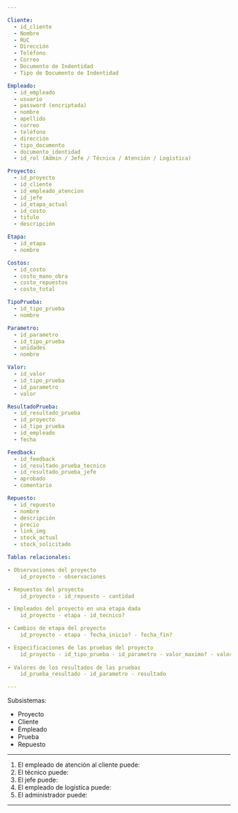 ```yaml
---

Cliente:
  - id_cliente
  - Nombre
  - RUC
  - Dirección
  - Teléfono
  - Correo
  - Documento de Indentidad
  - Tipo de Documento de Indentidad

Empleado:
  - id_empleado
  - usuario
  - password (encriptada)
  - nombre
  - apellido
  - correo
  - teléfono
  - dirección
  - tipo_documento
  - documento_identidad
  - id_rol (Admin / Jefe / Técnico / Atención / Logística)

Proyecto:
  - id_proyecto
  - id_cliente
  - id_empleado_atencion
  - id_jefe
  - id_etapa_actual
  - id_costo
  - titulo
  - descripción

Etapa:
  - id_etapa
  - nombre

Costos:
  - id_costo
  - costo_mano_obra
  - costo_repuestos
  - costo_total

TipoPrueba:
  - id_tipo_prueba
  - nombre

Parametro:
  - id_parametro
  - id_tipo_prueba
  - unidades
  - nombre

Valor:
  - id_valor
  - id_tipo_prueba
  - id_parametro
  - valor

ResultadoPrueba:
  - id_resultado_prueba
  - id_proyecto
  - id_tipo_prueba
  - id_empleado
  - fecha

Feedback:
  - id_feedback
  - id_resultado_prueba_tecnico
  - id_resultado_prueba_jefe
  - aprobado
  - comentario

Repuesto:
  - id_repuesto
  - nombre
  - descripción
  - precio
  - link_img
  - stock_actual
  - stock_solicitado

Tablas relacionales:

- Observaciones del proyecto
    id_proyecto - observaciones

- Repuestos del proyecto
    id_proyecto - id_repuesto - cantidad

- Empleados del proyecto en una etapa dada
    id_proyecto - etapa - id_tecnico?

- Cambios de etapa del proyecto
    id_proyecto - etapa - fecha_inicio? - fecha_fin?

- Especificaciones de las pruebas del proyecto
    id_proyecto - id_tipo_prueba - id_parametro - valor_maximo? - valor_minimo?
    
- Valores de los resultados de las pruebas
    id_prueba_resultado - id_parametro - resultado

---
```


Subsistemas:
  - Proyecto
  - Cliente
  - Empleado
  - Prueba
  - Repuesto

---

1. El empleado de atención al cliente puede:
2. El técnico puede:
3. El jefe puede:
4. El empleado de logística puede:
5. El administrador puede:

---